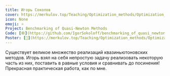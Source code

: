 ```yaml
---
title: Игорь Соколов
cover: https://merkulov.top/Teaching/Optimization_methods/Optimization_methods_______/Лучшие_проекты_по_оптимизации_2018/Игорь_Соколов/sokolov.jpeg
icon: None
emoji: ⭐
Project: Benchmarking of Quasi-Newton Methods
Code: [🕸](https://github.com/IgorSokoloff/benchmarking_of_quasi_newton_methods)
Poster: [📎](https://merkulov.top/Teaching/Optimization_methods/Optimization_methods_______/Лучшие_проекты_по_оптимизации_2018/Игорь_Соколов/sokolov_poster.pdf)
---
```


Существует великое множество реализаций квазиньютоновских методов. Игорь взял на себя непростую задачу реализовать некоторую часть из них, поставить в равные условия и сравнивать до посинения! Прекрасная практическая работа, как по мне.
